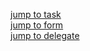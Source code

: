 [jump to task](https://github.com/Computational-Design-Consulting/CSharp-Collection/blob/mainCDC/Solving%20Tasks/Delegate-MethodCall/Delegate-MethodCall/Aufgabe_DelegatesAnonymLambda.pdf)  
[jump to form](https://github.com/Computational-Design-Consulting/CSharp-Collection/blob/mainCDC/Solving%20Tasks/Delegate-MethodCall/Delegate-MethodCall/Form1.cs)  
[jump to delegate](https://github.com/Computational-Design-Consulting/CSharp-Collection/blob/mainCDC/Solving%20Tasks/Delegate-MethodCall/Delegate-MethodCall/Calc.cs)  
